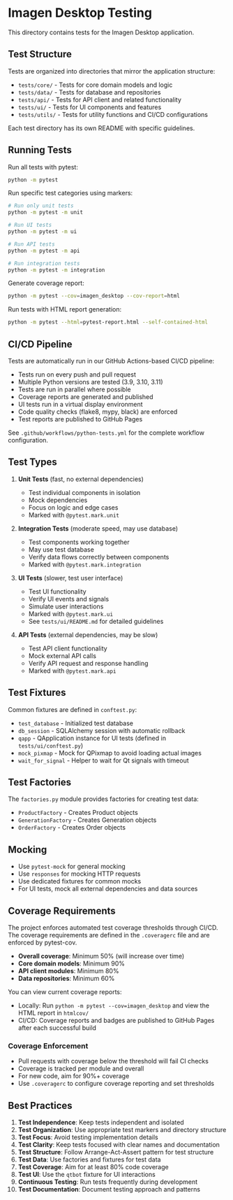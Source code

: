 # Imagen Desktop Testing

This directory contains tests for the Imagen Desktop application.

## Test Structure

Tests are organized into directories that mirror the application structure:

- `tests/core/` - Tests for core domain models and logic
- `tests/data/` - Tests for database and repositories
- `tests/api/` - Tests for API client and related functionality
- `tests/ui/` - Tests for UI components and features
- `tests/utils/` - Tests for utility functions and CI/CD configurations

Each test directory has its own README with specific guidelines.

## Running Tests

Run all tests with pytest:

```bash
python -m pytest
```

Run specific test categories using markers:

```bash
# Run only unit tests
python -m pytest -m unit

# Run UI tests
python -m pytest -m ui

# Run API tests
python -m pytest -m api

# Run integration tests
python -m pytest -m integration
```

Generate coverage report:

```bash
python -m pytest --cov=imagen_desktop --cov-report=html
```

Run tests with HTML report generation:

```bash
python -m pytest --html=pytest-report.html --self-contained-html
```

## CI/CD Pipeline

Tests are automatically run in our GitHub Actions-based CI/CD pipeline:

- Tests run on every push and pull request
- Multiple Python versions are tested (3.9, 3.10, 3.11)
- Tests are run in parallel where possible
- Coverage reports are generated and published
- UI tests run in a virtual display environment
- Code quality checks (flake8, mypy, black) are enforced
- Test reports are published to GitHub Pages

See `.github/workflows/python-tests.yml` for the complete workflow configuration.

## Test Types

1. **Unit Tests** (fast, no external dependencies)
   - Test individual components in isolation
   - Mock dependencies
   - Focus on logic and edge cases
   - Marked with `@pytest.mark.unit`

2. **Integration Tests** (moderate speed, may use database)
   - Test components working together
   - May use test database
   - Verify data flows correctly between components
   - Marked with `@pytest.mark.integration`

3. **UI Tests** (slower, test user interface)
   - Test UI functionality
   - Verify UI events and signals
   - Simulate user interactions
   - Marked with `@pytest.mark.ui`
   - See `tests/ui/README.md` for detailed guidelines

4. **API Tests** (external dependencies, may be slow)
   - Test API client functionality
   - Mock external API calls
   - Verify API request and response handling
   - Marked with `@pytest.mark.api`

## Test Fixtures

Common fixtures are defined in `conftest.py`:

- `test_database` - Initialized test database
- `db_session` - SQLAlchemy session with automatic rollback
- `qapp` - QApplication instance for UI tests (defined in `tests/ui/conftest.py`)
- `mock_pixmap` - Mock for QPixmap to avoid loading actual images
- `wait_for_signal` - Helper to wait for Qt signals with timeout

## Test Factories

The `factories.py` module provides factories for creating test data:

- `ProductFactory` - Creates Product objects
- `GenerationFactory` - Creates Generation objects
- `OrderFactory` - Creates Order objects

## Mocking

- Use `pytest-mock` for general mocking
- Use `responses` for mocking HTTP requests
- Use dedicated fixtures for common mocks
- For UI tests, mock all external dependencies and data sources

## Coverage Requirements

The project enforces automated test coverage thresholds through CI/CD. The coverage requirements are defined in the `.coveragerc` file and are enforced by pytest-cov.

- **Overall coverage**: Minimum 50% (will increase over time)
- **Core domain models**: Minimum 90% 
- **API client modules**: Minimum 80%
- **Data repositories**: Minimum 60%

You can view current coverage reports:
- Locally: Run `python -m pytest --cov=imagen_desktop` and view the HTML report in `htmlcov/`
- CI/CD: Coverage reports and badges are published to GitHub Pages after each successful build

### Coverage Enforcement

- Pull requests with coverage below the threshold will fail CI checks
- Coverage is tracked per module and overall
- For new code, aim for 90%+ coverage
- Use `.coveragerc` to configure coverage reporting and set thresholds

## Best Practices

1. **Test Independence**: Keep tests independent and isolated
2. **Test Organization**: Use appropriate test markers and directory structure
3. **Test Focus**: Avoid testing implementation details
4. **Test Clarity**: Keep tests focused with clear names and documentation
5. **Test Structure**: Follow Arrange-Act-Assert pattern for test structure
6. **Test Data**: Use factories and fixtures for test data
7. **Test Coverage**: Aim for at least 80% code coverage
8. **Test UI**: Use the `qtbot` fixture for UI interactions
9. **Continuous Testing**: Run tests frequently during development
10. **Test Documentation**: Document testing approach and patterns